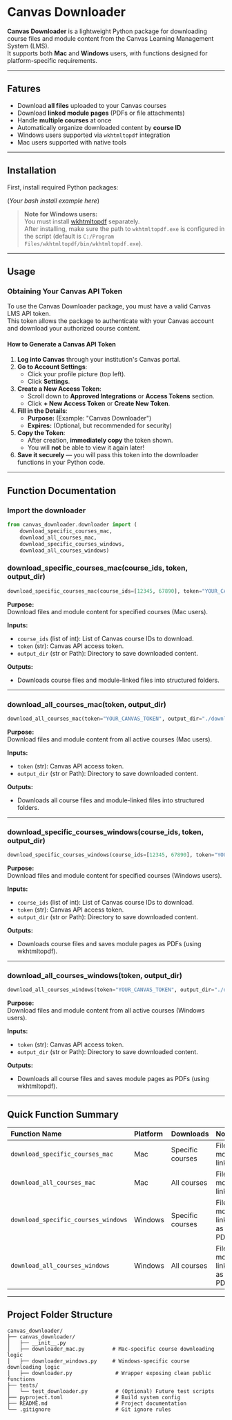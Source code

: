 # Canvas Downloader

**Canvas Downloader** is a lightweight Python package for downloading course files and module content from the Canvas Learning Management System (LMS).  
It supports both **Mac** and **Windows** users, with functions designed for platform-specific requirements.

---

##  Fatures

- Download **all files** uploaded to your Canvas courses
- Download **linked module pages** (PDFs or file attachments)
- Handle **multiple courses** at once
- Automatically organize downloaded content by **course ID**
- Windows users supported via `wkhtmltopdf` integration
- Mac users supported with native tools

---

## Installation

First, install required Python packages:

(*Your bash install example here*)

> **Note for Windows users:**  
> You must install [wkhtmltopdf](https://wkhtmltopdf.org/downloads.html) separately.  
> After installing, make sure the path to `wkhtmltopdf.exe` is configured in the script (default is `C:/Program Files/wkhtmltopdf/bin/wkhtmltopdf.exe`).

---

## Usage

### Obtaining Your Canvas API Token

To use the Canvas Downloader package, you must have a valid Canvas LMS API token.  
This token allows the package to authenticate with your Canvas account and download your authorized course content.

#### How to Generate a Canvas API Token

1. **Log into Canvas** through your institution's Canvas portal.
2. **Go to Account Settings**:
   - Click your profile picture (top left).
   - Click **Settings**.
3. **Create a New Access Token**:
   - Scroll down to **Approved Integrations** or **Access Tokens** section.
   - Click **+ New Access Token** or **Create New Token**.
4. **Fill in the Details**:
   - **Purpose:** (Example: "Canvas Downloader")
   - **Expires:** (Optional, but recommended for security)
5. **Copy the Token**:
   - After creation, **immediately copy** the token shown.
   - You will **not** be able to view it again later!
6. **Save it securely** — you will pass this token into the downloader functions in your Python code.

---

## Function Documentation


### Import the downloader

```python
from canvas_downloader.downloader import (
    download_specific_courses_mac,
    download_all_courses_mac,
    download_specific_courses_windows,
    download_all_courses_windows)
```

### download_specific_courses_mac(course_ids, token, output_dir)

```python
download_specific_courses_mac(course_ids=[12345, 67890], token="YOUR_CANVAS_TOKEN", output_dir="./downloads")
```

**Purpose:**  
Download files and module content for specified courses (Mac users).

**Inputs:**
- `course_ids` (list of int): List of Canvas course IDs to download.
- `token` (str): Canvas API access token.
- `output_dir` (str or Path): Directory to save downloaded content.

**Outputs:**
- Downloads course files and module-linked files into structured folders.

---

### download_all_courses_mac(token, output_dir)

```python
download_all_courses_mac(token="YOUR_CANVAS_TOKEN", output_dir="./downloads")
```


**Purpose:**  
Download files and module content from all active courses (Mac users).

**Inputs:**
- `token` (str): Canvas API access token.
- `output_dir` (str or Path): Directory to save downloaded content.

**Outputs:**
- Downloads all course files and module-linked files into structured folders.

---

### download_specific_courses_windows(course_ids, token, output_dir)

```python
download_specific_courses_windows(course_ids=[12345, 67890], token="YOUR_CANVAS_TOKEN", output_dir="./downloads")
```

**Purpose:**  
Download files and module content for specified courses (Windows users).

**Inputs:**
- `course_ids` (list of int): List of Canvas course IDs to download.
- `token` (str): Canvas API access token.
- `output_dir` (str or Path): Directory to save downloaded content.

**Outputs:**
- Downloads course files and saves module pages as PDFs (using wkhtmltopdf).

---

### download_all_courses_windows(token, output_dir)

```python
download_all_courses_windows(token="YOUR_CANVAS_TOKEN", output_dir="./downloads")
```

**Purpose:**  
Download files and module content from all active courses (Windows users).

**Inputs:**
- `token` (str): Canvas API access token.
- `output_dir` (str or Path): Directory to save downloaded content.

**Outputs:**
- Downloads all course files and saves module pages as PDFs (using wkhtmltopdf).

---

## Quick Function Summary

| Function Name | Platform | Downloads | Notes |
|:--|:--|:--|:--|
| `download_specific_courses_mac` | Mac | Specific courses | Files + module links |
| `download_all_courses_mac` | Mac | All courses | Files + module links |
| `download_specific_courses_windows` | Windows | Specific courses | Files + module links as PDFs |
| `download_all_courses_windows` | Windows | All courses | Files + module links as PDFs |

---

## Project Folder Structure

```plaintext
canvas_downloader/
├── canvas_downloader/
│   ├── __init__.py
│   ├── downloader_mac.py         # Mac-specific course downloading logic
│   ├── downloader_windows.py     # Windows-specific course downloading logic
│   ├── downloader.py              # Wrapper exposing clean public functions
├── tests/
│   └── test_downloader.py         # (Optional) Future test scripts
├── pyproject.toml                 # Build system config
├── README.md                      # Project documentation
└── .gitignore                     # Git ignore rules
